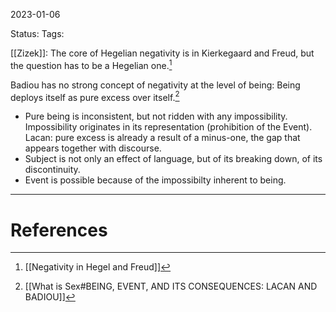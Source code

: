 
2023-01-06

Status: 
Tags: 

[[Zizek]]: The core of Hegelian negativity is in Kierkegaard and Freud, but the question has to be a Hegelian one.[^1]

Badiou has no strong concept of negativity at the level of being: Being deploys itself as pure excess over itself.[^2]
* Pure being is inconsistent, but not ridden with any impossibility. Impossibility originates in its representation (prohibition of the Event).
Lacan: pure excess is already a result of a minus-one, the gap that appears together with discourse.
* Subject is not only an effect of language, but of its breaking down, of its discontinuity.
* Event is possible because of the impossibilty inherent to being.

---
# References

[^1]: [[Negativity in Hegel and Freud]]
[^2]: [[What is Sex#BEING, EVENT, AND ITS CONSEQUENCES: LACAN AND BADIOU]]